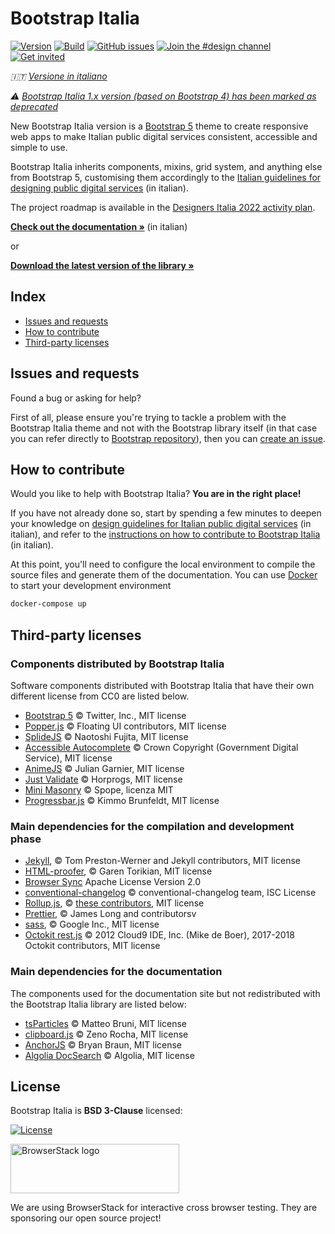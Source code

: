 # Bootstrap Italia

[![Version](https://img.shields.io/npm/v/bootstrap-italia.svg?logo=npm)](https://www.npmjs.com/package/bootstrap-italia)
[![Build](https://github.com/italia/bootstrap-italia/actions/workflows/build.yml/badge.svg)](https://github.com/italia/bootstrap-italia/actions)
[![GitHub issues](https://img.shields.io/github/issues/italia/bootstrap-italia.svg)](https://github.com/italia/bootstrap-italia/issues)
[![Join the #design channel](https://img.shields.io/badge/Slack%20channel-%23design-blue.svg)](https://developersitalia.slack.com/messages/C7VPAUVB3/)
[![Get invited](https://slack.developers.italia.it/badge.svg)](https://slack.developers.italia.it/)

_🇮🇹 [Versione in italiano](README.md)_

_⚠️ [Bootstrap Italia 1.x version (based on Bootstrap 4) has been marked as deprecated](https://github.com/italia/bootstrap-italia/tree/1.x)_

New Bootstrap Italia version is a [Bootstrap 5](https://getbootstrap.com/docs/5.2/getting-started/introduction/) theme to create responsive web apps to make Italian public digital services consistent, accessible and simple to use.

Bootstrap Italia inherits components, mixins, grid system, and anything else from Bootstrap 5, customising them accordingly to the [Italian guidelines for designing public digital services](https://designers.italia.it/linee-guida/) (in italian).

The project roadmap is available in the [Designers Italia 2022 activity plan](https://designers.italia.it/piano-attivita/).

**[Check out the documentation »](https://italia.github.io/bootstrap-italia/)** (in italian)

or

**[Download the latest version of the library »](https://github.com/italia/bootstrap-italia/releases)**

## Index

- [Issues and requests](#issues-and-requests)
- [How to contribute](#how-to-contribute)
- [Third-party licenses](#third-party-licenses)

## Issues and requests

Found a bug or asking for help?

First of all, please ensure you're trying to tackle a problem with the Bootstrap Italia theme and not with the Bootstrap library itself (in that case you can refer directly to [Bootstrap repository](https://github.com/twbs/bootstrap)), then
you can [create an issue](https://github.com/italia/bootstrap-italia/issues).

## How to contribute

Would you like to help with Bootstrap Italia? **You are in the right place!**

If you have not already done so, start by spending a few minutes to deepen your knowledge on [design guidelines for Italian public digital services](https://designers.italia.it/linee-guida) (in italian), and refer to the [instructions on how to contribute to Bootstrap Italia](https://github.com/italia/bootstrap-italia/blob/main/CONTRIBUTING.md) (in italian).

At this point, you'll need to configure the local environment to compile the source files and generate them
of the documentation. You can use [Docker](https://docs.docker.com/get-started/) to start your development environment

```sh
docker-compose up
```

## Third-party licenses

### Components distributed by Bootstrap Italia

Software components distributed with Bootstrap Italia that have their own different license from CC0 are listed below.

- [Bootstrap 5](https://getbootstrap.com) © Twitter, Inc., MIT license
- [Popper.js](https://popper.js.org) © Floating UI contributors, MIT license
- [SplideJS](https://splidejs.com) © Naotoshi Fujita, MIT license
- [Accessible Autocomplete](https://alphagov.github.io/accessible-autocomplete) © Crown Copyright (Government Digital Service), MIT license
- [AnimeJS](https://animejs.com) © Julian Garnier, MIT license
- [Just Validate](https://just-validate.dev) © Horprogs, MIT license
- [Mini Masonry](https://github.com/Spope/MiniMasonry.js) © Spope, licenza MIT
- [Progressbar.js](https://kimmobrunfeldt.github.io/progressbar.js) © Kimmo Brunfeldt, MIT license

### Main dependencies for the compilation and development phase

- [Jekyll](https://jekyllrb.com), © Tom Preston-Werner and Jekyll contributors, MIT license
- [HTML-proofer](https://github.com/gjtorikian/html-proofer), © Garen Torikian, MIT license
- [Browser Sync](https://www.browsersync.io/) Apache License Version 2.0
- [conventional-changelog](https://github.com/conventional-changelog/conventional-changelog/) © conventional-changelog team, ISC License
- [Rollup.js](https://rollupjs.org/), © [these contributors](https://github.com/rollup/rollup/graphs/contributors), MIT license
- [Prettier](https://prettier.io/), © James Long and contributorsv
- [sass](https://github.com/sass/dart-sass), © Google Inc., MIT license
- [Octokit rest.js](https://octokit.github.io/rest.js/) © 2012 Cloud9 IDE, Inc. (Mike de Boer), 2017-2018 Octokit contributors, MIT license

### Main dependencies for the documentation

The components used for the documentation site but not redistributed with the Bootstrap Italia library are listed below:

- [tsParticles](https://particles.js.org/) © Matteo Bruni, MIT license
- [clipboard.js](https://clipboardjs.com/) © Zeno Rocha, MIT license
- [AnchorJS](https://www.bryanbraun.com/anchorjs/) © Bryan Braun, MIT license
- [Algolia DocSearch](https://docsearch.algolia.com/) © Algolia, MIT license

## License

Bootstrap Italia is **BSD 3-Clause** licensed:

[![License](https://img.shields.io/github/license/italia/bootstrap-italia.svg)](https://github.com/italia/bootstrap-italia/blob/main/LICENSE)

<a href="https://www.browserstack.com/" target="_blank"><img src="docs/assets/img/browserstack-logo.png" alt="BrowserStack logo" width="270" height="79" /></a>

We are using BrowserStack for interactive cross browser testing. They are sponsoring our open source project!
